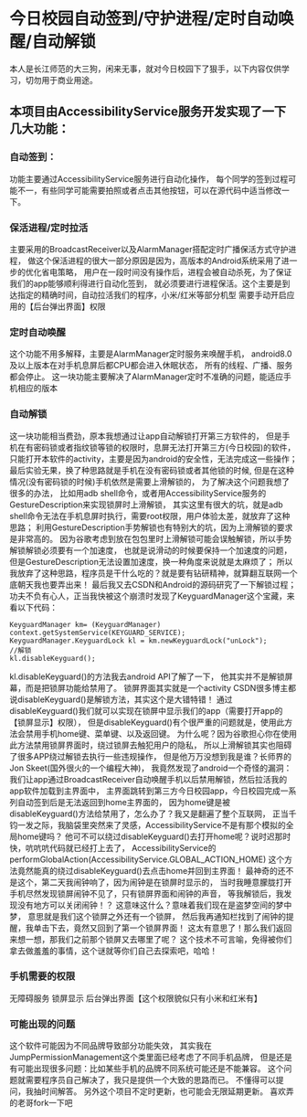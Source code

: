 # 今日校园自动签到/守护进程/定时自动唤醒/自动解锁
本人是长江师范的大三狗，闲来无事，就对今日校园下了狠手，以下内容仅供学习，切勿用于商业用途。

## 本项目由AccessibilityService服务开发实现了一下几大功能： 
### 自动签到： 
功能主要通过AccessibilityService服务进行自动化操作， 
每个同学的签到过程可能不一，有些同学可能需要拍照或者点击其他按钮，可以在源代码中适当修改一下。 
### 保活进程/定时拉活 
主要采用的BroadcastReceiver以及AlarmManager搭配定时广播保活方式守护进程， 
做这个保活进程的很大一部分原因是因为，高版本的Android系统采用了进一步的优化省电策略， 
用户在一段时间没有操作后，进程会被自动杀死，为了保证我们的app能够顺利得进行自动化签到， 
就必须要进行进程保活。这个主要是到达指定的精确时间，自动拉活我们的程序，小米/红米等部分机型 
需要手动开启应用的【后台弹出界面】权限 
###  定时自动唤醒
这个功能不用多解释，主要是AlarmManager定时服务来唤醒手机，
android8.0及以上版本在对手机息屏后都CPU都会进入休眠状态，
所有的线程、广播、服务都会停止。
这一块功能主要解决了AlarmManager定时不准确的问题，能适应手机相应的版本
### 自动解锁 
这一块功能相当费劲，原本我想通过让app自动解锁打开第三方软件的，
但是手机在有密码锁或者指纹锁等锁的权限时，息屏无法打开第三方(今日校园)的软件，
只能打开本软件的activity，主要是因为android的安全性，无法完成这一些操作；
最后实验无果，换了种思路就是手机在没有密码锁或者其他锁的时候,
但是在这种情况(没有密码锁的时候)手机依然是需要上滑解锁的，
为了解决这个问题我想了很多的办法，
比如用adb shell命令，或者用AccessibilityService服务的GestureDescription来实现锁屏时上滑解锁，
其实这里有很大的坑，就是adb shell命令无法在手机息屏时执行，需要root权限，用户体验太差，就放弃了这种思路；
利用GestureDescription手势解锁也有特别大的坑，因为上滑解锁的要求是非常高的。
因为谷歌考虑到放在包包里时上滑解锁可能会误触解锁，所以手势解锁解锁必须要有一个加速度，
也就是说滑动的时候要保持一个加速度的问题，但是GestureDescription无法设置加速度，换一种角度来说就是太麻烦了；
所以我放弃了这种思路，程序员是干什么吃的？就是要有钻研精神，就算翻互联网一个底朝天我也要弄出来！
最后我又去CSDN和Android的源码研究了一下解锁过程；
功夫不负有心人，正当我快被这个崩溃时发现了KeyguardManager这个宝藏，来看以下代码：
```
KeyguardManager km= (KeyguardManager) context.getSystemService(KEYGUARD_SERVICE);
KeyguardManager.KeyguardLock kl = km.newKeyguardLock("unLock");
//解锁
kl.disableKeyguard();
```

kl.disableKeyguard()的方法我去android API了解了一下， 
他其实并不是解锁屏幕，而是把锁屏功能给禁用了。 
锁屏界面其实就是一个activity 
CSDN很多博主都说disableKeyguard()是解锁方法，其实这个是大错特错！ 
通过disableKeyguard()我们就可以实现在锁屏中显示我们的app（需要打开app的【锁屏显示】权限）， 
但是disableKeyguard()有个很严重的问题就是，使用此方法会禁用手机home键、菜单键、以及返回键。 
为什么呢？因为谷歌担心你在使用此方法禁用锁屏界面时，绕过锁屏去触犯用户的隐私， 
所以上滑解锁其实也阻碍了很多APP绕过解锁去执行一些违规操作， 
但是他万万没想到我是谁？长师界的Jon Skeet(国外很火的一个编程大神)， 
我竟然发现了android一个奇怪的漏洞： 
我们让app通过BroadcastReceiver自动唤醒手机以后禁用解锁，然后拉活我的app软件加载到主界面中， 
主界面跳转到第三方今日校园app，今日校园完成一系列自动签到后是无法返回到home主界面的， 
因为home键是被disableKeyguard()方法给禁用了，怎么办了？我又是翻遍了整个互联网， 
正当千钧一发之际，我脑袋里突然来了灵感，AccessibilityService不是有那个模拟的全局home键吗？ 
他可不可以绕过disableKeyguard()去打开home呢？说时迟那时快，吭吭吭代码就已经打上去了， 
AccessibilityService的performGlobalAction(AccessibilityService.GLOBAL_ACTION_HOME) 
这个方法竟然能真的绕过disableKeyguard()去点击home并回到主界面！ 
最神奇的还不是这个，第二天我闹钟响了，因为闹钟是在锁屏时显示的， 
当时我睡意朦胧打开手机尽然发现锁屏闹钟不见了，只有锁屏界面和闹钟的声音， 
等我解锁后，我发现没有地方可以关闭闹钟！？ 
这意味这什么？意味着我们现在是盗梦空间的梦中梦， 
意思就是我们这个锁屏之外还有一个锁屏， 
然后我再通知栏找到了闹钟的提醒，我单击下去，竟然又回到了第一个锁屏界面！ 
这太有意思了！那么我们返回来想一想，那我们之前那个锁屏又去哪里了呢？ 
这个技术不可言喻，免得被你们拿去做羞羞的事情，这个谜就等你们自己去探索吧，哈哈！ 

### 手机需要的权限 
无障碍服务 
锁屏显示 
后台弹出界面【这个权限貌似只有小米和红米有】 

### 可能出现的问题 
这个软件可能因为不同品牌导致部分功能失效， 
其实我在JumpPermissionManagement这个类里面已经考虑了不同手机品牌， 
但是还是有可能出现很多问题：比如某些手机的品牌不同系统可能还是不能兼容。 
这个问题就需要程序员自己解决了，我只是提供一个大致的思路而已。 
不懂得可以提问，我抽时间解答。 
另外这个项目不定时更新，也可能会无限延期更新。 
喜欢弄的老哥fork一下吧 


